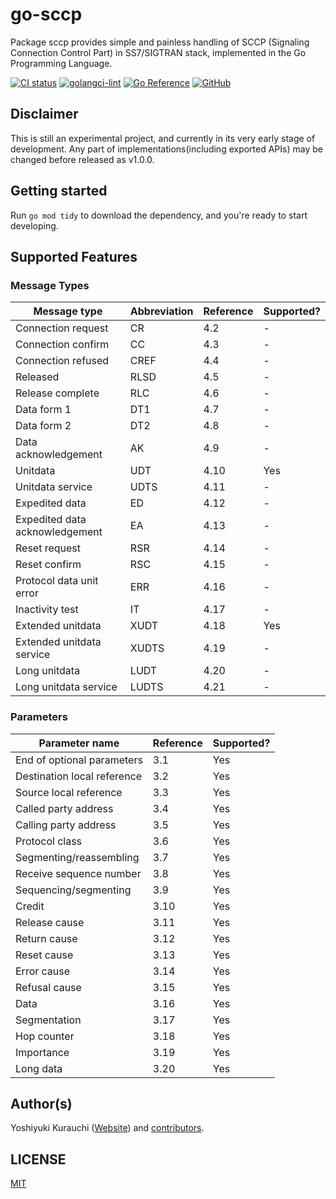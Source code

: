 # go-sccp

Package sccp provides simple and painless handling of SCCP (Signaling Connection Control Part) in SS7/SIGTRAN stack, implemented in the Go Programming Language.

[![CI status](https://github.com/wmnsk/go-sccp/actions/workflows/go.yml/badge.svg)](https://github.com/wmnsk/go-sccp/actions/workflows/go.yml)
[![golangci-lint](https://github.com/wmnsk/go-sccp/actions/workflows/golangci-lint.yml/badge.svg)](https://github.com/wmnsk/go-sccp/actions/workflows/golangci-lint.yml)
[![Go Reference](https://pkg.go.dev/badge/github.com/wmnsk/go-sccp.svg)](https://pkg.go.dev/github.com/wmnsk/go-sccp)
[![GitHub](https://img.shields.io/github/license/mashape/apistatus.svg)](https://github.com/wmnsk/go-sccp/blob/main/LICENSE)

## Disclaimer

This is still an experimental project, and currently in its very early stage of development. Any part of implementations(including exported APIs) may be changed before released as v1.0.0.

## Getting started

Run `go mod tidy` to download the dependency, and you're ready to start developing.

## Supported Features

### Message Types

| Message type                   | Abbreviation | Reference | Supported? |
| ------------------------------ | ------------ | --------- | ---------- |
| Connection request             | CR           | 4.2       | -          |
| Connection confirm             | CC           | 4.3       | -          |
| Connection refused             | CREF         | 4.4       | -          |
| Released                       | RLSD         | 4.5       | -          |
| Release complete               | RLC          | 4.6       | -          |
| Data form 1                    | DT1          | 4.7       | -          |
| Data form 2                    | DT2          | 4.8       | -          |
| Data acknowledgement           | AK           | 4.9       | -          |
| Unitdata                       | UDT          | 4.10      | Yes        |
| Unitdata service               | UDTS         | 4.11      | -          |
| Expedited data                 | ED           | 4.12      | -          |
| Expedited data acknowledgement | EA           | 4.13      | -          |
| Reset request                  | RSR          | 4.14      | -          |
| Reset confirm                  | RSC          | 4.15      | -          |
| Protocol data unit error       | ERR          | 4.16      | -          |
| Inactivity test                | IT           | 4.17      | -          |
| Extended unitdata              | XUDT         | 4.18      | Yes        |
| Extended unitdata service      | XUDTS        | 4.19      | -          |
| Long unitdata                  | LUDT         | 4.20      | -          |
| Long unitdata service          | LUDTS        | 4.21      | -          |

### Parameters

| Parameter name              | Reference | Supported? |
| --------------------------- | --------- | ---------- |
| End of optional parameters  | 3.1       | Yes        |
| Destination local reference | 3.2       | Yes        |
| Source local reference      | 3.3       | Yes        |
| Called party address        | 3.4       | Yes        |
| Calling party address       | 3.5       | Yes        |
| Protocol class              | 3.6       | Yes        |
| Segmenting/reassembling     | 3.7       | Yes        |
| Receive sequence number     | 3.8       | Yes        |
| Sequencing/segmenting       | 3.9       | Yes        |
| Credit                      | 3.10      | Yes        |
| Release cause               | 3.11      | Yes        |
| Return cause                | 3.12      | Yes        |
| Reset cause                 | 3.13      | Yes        |
| Error cause                 | 3.14      | Yes        |
| Refusal cause               | 3.15      | Yes        |
| Data                        | 3.16      | Yes        |
| Segmentation                | 3.17      | Yes        |
| Hop counter                 | 3.18      | Yes        |
| Importance                  | 3.19      | Yes        |
| Long data                   | 3.20      | Yes        |

## Author(s)

Yoshiyuki Kurauchi ([Website](https://wmnsk.com/)) and [contributors](https://github.com/wmnsk/go-sccp/graphs/contributors).

## LICENSE

[MIT](https://github.com/wmnsk/go-sccp/blob/main/LICENSE)
